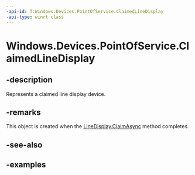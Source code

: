 ```yaml
---
-api-id: T:Windows.Devices.PointOfService.ClaimedLineDisplay
-api-type: winrt class
---
```


<!-- Class syntax.
public class ClaimedLineDisplay : IClosable
-->

# Windows.Devices.PointOfService.ClaimedLineDisplay

## -description
Represents a claimed line display device.

## -remarks
This object is created when the [LineDisplay.ClaimAsync](linedisplay_claimasync.md) method completes.

## -see-also

## -examples
